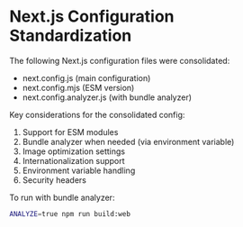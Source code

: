 # Next.js Configuration Standardization

The following Next.js configuration files were consolidated:
- next.config.js (main configuration)
- next.config.mjs (ESM version)
- next.config.analyzer.js (with bundle analyzer)

Key considerations for the consolidated config:
1. Support for ESM modules
2. Bundle analyzer when needed (via environment variable)
3. Image optimization settings
4. Internationalization support
5. Environment variable handling
6. Security headers

To run with bundle analyzer:
```bash
ANALYZE=true npm run build:web
```
